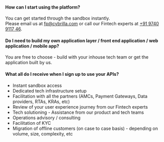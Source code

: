 <!--
## Registration and Sandbox
-----------------------------
-->
#### How can I start using the platform?
You can get started through the sandbox instantly. <br>
Please email us at [fp@cybrilla.com](mailto:fp@cybrilla.com) or call our Fintech experts at [+91 9740 9117 46](tel:+919740911746).

#### Do I need to build my own application layer / front end application / web application / mobile app?
You are free to choose - build with your inhouse tech team or get the application built by us.

#### What all do I receive when I sign up to use your APIs?
- Instant sandbox access
- Dedicated tech infrastructure setup
- Facilitation with all the partners (AMCs, Payment Gateways, Data providers, RTAs, KRAs, etc)
- Review of your user experience journey from our Fintech experts
- Tech solutioning - Assistance from our product and tech teams
- Operations advisory / consulting
- Facilitation of KYC
- Migration of offline customers (on case to case basis) - depending on volume, size, complexity, etc
